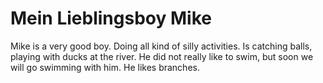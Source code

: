 # Mein Lieblingsboy Mike

Mike is a very good boy. Doing all kind of silly activities. Is catching balls, playing with ducks at the river. He did not really like to swim, but soon we will go swimming with him. He likes branches.